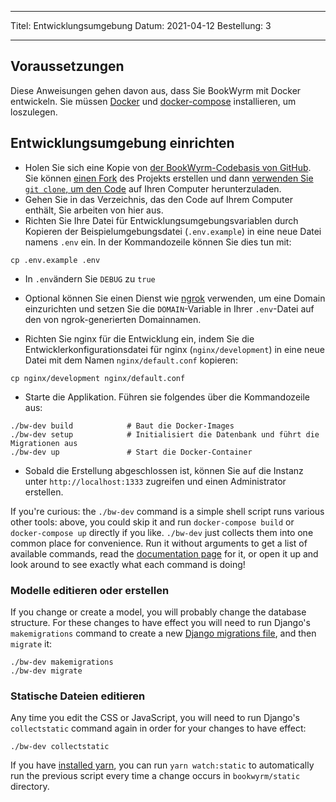 - - -
Titel: Entwicklungsumgebung Datum: 2021-04-12 Bestellung: 3
- - -

## Voraussetzungen

Diese Anweisungen gehen davon aus, dass Sie BookWyrm mit Docker entwickeln. Sie müssen [Docker](https://docs.docker.com/engine/install/) und [docker-compose](https://docs.docker.com/compose/install/) installieren, um loszulegen.

## Entwicklungsumgebung einrichten

- Holen Sie sich eine Kopie von [der BookWyrm-Codebasis von GitHub](https://github.com/bookwyrm-social/bookwyrm). Sie können [einen Fork](https://docs.github.com/en/get-started/quickstart/fork-a-repo) des Projekts erstellen und dann [verwenden Sie `git clone`, um den Code](https://docs.github.com/en/github/creating-cloning-and-archiving-repositories/cloning-a-repository-from-github/cloning-a-repository) auf Ihren Computer herunterzuladen.
- Gehen Sie in das Verzeichnis, das den Code auf Ihrem Computer enthält, Sie arbeiten von hier aus.
- Richten Sie Ihre Datei für Entwicklungsumgebungsvariablen durch Kopieren der Beispielumgebungsdatei (`.env.example`) in eine neue Datei namens `.env` ein. In der Kommandozeile können Sie dies tun mit:
``` { .sh }
cp .env.example .env
```
- In `.env`ändern Sie `DEBUG` zu `true`
- Optional können Sie einen Dienst wie [ngrok](https://ngrok.com/) verwenden, um eine Domain einzurichten und setzen Sie die `DOMAIN`-Variable in Ihrer `.env`-Datei auf den von ngrok-generierten Domainnamen.

- Richten Sie nginx für die Entwicklung ein, indem Sie die Entwicklerkonfigurationsdatei für nginx (`nginx/development`) in eine neue Datei mit dem Namen `nginx/default.conf` kopieren:
``` { .sh }
cp nginx/development nginx/default.conf
```

- Starte die Applikation. Führen sie folgendes über die Kommandozeile aus:
``` { .sh }
./bw-dev build            # Baut die Docker-Images
./bw-dev setup            # Initialisiert die Datenbank und führt die Migrationen aus
./bw-dev up               # Start die Docker-Container
```
- Sobald die Erstellung abgeschlossen ist, können Sie auf die Instanz unter `http://localhost:1333` zugreifen und einen Administrator erstellen.

If you're curious: the `./bw-dev` command is a simple shell script runs various other tools: above, you could skip it and run `docker-compose build` or `docker-compose up` directly if you like. `./bw-dev` just collects them into one common place for convenience. Run it without arguments to get a list of available commands, read the [documentation page](/command-line-tool.html) for it, or open it up and look around to see exactly what each command is doing!

### Modelle editieren oder erstellen

If you change or create a model, you will probably change the database structure. For these changes to have effect you will need to run Django's `makemigrations` command to create a new [Django migrations file](https://docs.djangoproject.com/en/3.2/topics/migrations), and then `migrate` it:

``` { .sh }
./bw-dev makemigrations
./bw-dev migrate
```

### Statische Dateien editieren
Any time you edit the CSS or JavaScript, you will need to run Django's `collectstatic` command again in order for your changes to have effect:
``` { .sh }
./bw-dev collectstatic
```

If you have [installed yarn](https://yarnpkg.com/getting-started/install), you can run `yarn watch:static` to automatically run the previous script every time a change occurs in `bookwyrm/static` directory.
